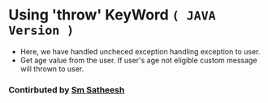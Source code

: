 # Using 'throw' KeyWord `( JAVA Version )`

* Here, we have handled uncheced exception handling exception to user.
* Get age value from the user. If user's age not eligible custom message will thrown to user.

### Contirbuted by [Sm Satheesh](https://github.com/smsatheesh)